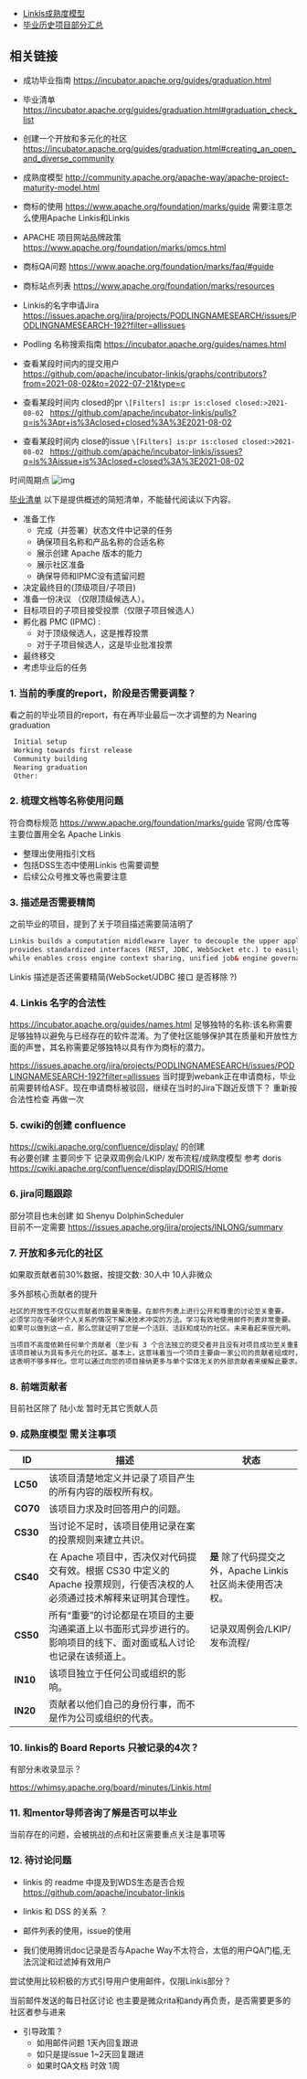 
- [Linkis成熟度模型](maturity.md) 
- [毕业历史项目部分汇总](project-hisotry.md)

## 相关链接 
- 成功毕业指南  https://incubator.apache.org/guides/graduation.html 

- 毕业清单    https://incubator.apache.org/guides/graduation.html#graduation_check_list

- 创建一个开放和多元化的社区  https://incubator.apache.org/guides/graduation.html#creating_an_open_and_diverse_community

- 成熟度模型  http://community.apache.org/apache-way/apache-project-maturity-model.html

- 商标的使用  https://www.apache.org/foundation/marks/guide 需要注意怎么使用Apache Linkis和Linkis 

- APACHE 项目网站品牌政策 https://www.apache.org/foundation/marks/pmcs.html

- 商标QA问题  https://www.apache.org/foundation/marks/faq/#guide

- 商标站点列表 https://www.apache.org/foundation/marks/resources

- Linkis的名字申请Jira https://issues.apache.org/jira/projects/PODLINGNAMESEARCH/issues/PODLINGNAMESEARCH-192?filter=allissues

- Podling 名称搜索指南 https://incubator.apache.org/guides/names.html 


- 查看某段时间内的提交用户  
https://github.com/apache/incubator-linkis/graphs/contributors?from=2021-08-02&to=2022-07-21&type=c

- 查看某段时间内 closed的pr 
`\[Filters] is:pr is:closed closed:>2021-08-02 `
https://github.com/apache/incubator-linkis/pulls?q=is%3Apr+is%3Aclosed+closed%3A%3E2021-08-02


- 查看某段时间内  close的issue 
`\[Filters] is:pr is:closed closed:>2021-08-02 `
https://github.com/apache/incubator-linkis/issues?q=is%3Aissue+is%3Aclosed+closed%3A%3E2021-08-02


时间周期点 
![img](https://incubator.apache.org/images/graduation-timeline.png)

[毕业清单](https://incubator.apache.org/guides/graduation.html#graduation_check_list)
以下是提供概述的简短清单，不能替代阅读以下内容。

- 准备工作
    - 完成（并签署）状态文件中记录的任务
    - 确保项目名称和产品名称的合适名称
    - 展示创建 Apache 版本的能力  
    - 展示社区准备 
    - 确保导师和IPMC没有遗留问题
- 决定最终目的(顶级项目/子项目)
- 准备一份决议 （仅限顶级候选人）。
- 目标项目的子项目接受投票（仅限子项目候选人）
- 孵化器 PMC (IPMC) :
    - 对于顶级候选人，这是推荐投票
    - 对于子项目候选人，这是毕业批准投票
- 最终移交
- 考虑毕业后的任务


### 1. 当前的季度的report，阶段是否需要调整？  
看之前的毕业项目的report，有在再毕业最后一次才调整的为 Nearing graduation 
```html
 Initial setup
 Working towards first release
 Community building
 Nearing graduation
 Other:
```

 
### 2. 梳理文档等名称使用问题 

符合商标规范 https://www.apache.org/foundation/marks/guide
官网/仓库等主要位置用全名 Apache Linkis

- 整理出使用指引文档 
- 包括DSS生态中使用Linkis 也需要调整 
- 后续公众号推文等也需要注意 
 


### 3. 描述是否需要精简  
之前毕业的项目，提到了关于项目描述需要简洁明了  
```html
Linkis builds a computation middleware layer to decouple the upper applications and the underlying data engines, 
provides standardized interfaces (REST, JDBC, WebSocket etc.) to easily connect to various underlying engines (Spark, Presto, Flink, etc.), 
while enables cross engine context sharing, unified job& engine governance and orchestration.
```

Linkis 描述是否还需要精简(WebSocket/JDBC 接口 是否移除 ?)

### 4. Linkis 名字的合法性  
https://incubator.apache.org/guides/names.html 
足够独特的名称:该名称需要足够独特以避免与已经存在的软件混淆。为了使社区能够保护其在质量和开放性方面的声誉，其名称需要足够独特以具有作为商标的潜力。

https://issues.apache.org/jira/projects/PODLINGNAMESEARCH/issues/PODLINGNAMESEARCH-192?filter=allissues 
当时提到webank正在申请商标，毕业前需要转给ASF。现在申请商标被驳回，继续在当时的Jira下跟近反馈下？
重新按合法性检查 再做一次


### 5. cwiki的创建 confluence 
https://cwiki.apache.org/confluence/display/ 的创建   
有必要创建  主要同步下 记录双周例会/LKIP/ 发布流程/成熟度模型 
参考 doris https://cwiki.apache.org/confluence/display/DORIS/Home 

### 6. jira问题跟踪 
 
部分项目也未创建 如 Shenyu DolphinScheduler  
目前不一定需要
https://issues.apache.org/jira/projects/INLONG/summary


### 7. 开放和多元化的社区

如果取贡献者前30%数据，按提交数: 30人中 10人非微众 

多外部核心贡献者的提升  

```html
社区的开放性不仅仅以贡献者的数量来衡量。在邮件列表上进行公开和尊重的讨论至关重要。
必须学习在不破坏个人关系的情况下解决技术冲突的方法。学习有效地使用邮件列表非常重要。
如果可以做到这一点，那么您就证明了您是一个活跃、活跃和成功的社区。未来看起来很光明。

当项目不高度依赖任何单个贡献者（至少有 3 个合法独立的提交者并且没有对项目成功至关重要的单个公司或实体）时，
该项目被认为具有多元化的社区。基本上，这意味着当一个项目主要由一家公司的贡献者组成时，
这表明不够多样化。您可以通过向您的项目接纳更多与单个实体无关的外部贡献者来缓解此要求。
```

### 8. 前端贡献者 

目前社区除了 陆小龙 暂时无其它贡献人员 

### 9. 成熟度模型 需关注事项 

|  **ID** | **描述** | **状态** |
| -------- | ----- | ---------- |
| **LC50** |该项目清楚地定义并记录了项目产生的所有内容的版权所有权。 | |
| **CO70** |该项目力求及时回答用户的问题。 | |
| **CS30** |当讨论不足时，该项目使用记录在案的投票规则来建立共识。 | |
| **CS40** |在 Apache 项目中，否决仅对代码提交有效。根据 CS30 中定义的 Apache 投票规则，行使否决权的人必须通过技术解释来证明其合理性。 | **是** 除了代码提交之外，Apache Linkis 社区尚未使用否决权。 |
| **CS50** |所有“重要”的讨论都是在项目的主要沟通渠道上以书面形式异步进行的。影响项目的线下、面对面或私人讨论也记录在该频道上。 | 记录双周例会/LKIP/ 发布流程/ |
| **IN10** |该项目独立于任何公司或组织的影响。 |  |
| **IN20** |贡献者以他们自己的身份行事，而不是作为公司或组织的代表。 | |

### 10. linkis的 Board Reports 只被记录的4次？ 

有部分未收录显示？

https://whimsy.apache.org/board/minutes/Linkis.html


### 11. 和mentor导师咨询了解是否可以毕业 
当前存在的问题，会被挑战的点和社区需要重点关注是事项等
 
### 12. 待讨论问题 
- linkis 的 readme 中提及到WDS生态是否合规   https://github.com/apache/incubator-linkis 
- linkis 和 DSS 的关系 ？

- 邮件列表的使用，issue的使用
-  我们使用腾讯doc记录是否与Apache Way不太符合，太低的用户QA门槛,无法沉淀和过滤掉有效用户

尝试使用比较积极的方式引导用户使用邮件，仅限Linkis部分？

当前邮件发送的每日社区讨论 也主要是微众rita和andy再负责，是否需要更多的社区者参与进来 

- 引导政策？
    - 如用邮件问题 1天內回复跟进 
    - 如只是提issue 1~2天回复跟进 
    - 如果时QA文档 时效 1周
 





